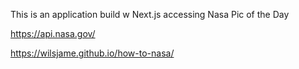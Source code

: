This is an application build w Next.js accessing Nasa Pic of the Day

https://api.nasa.gov/

https://wilsjame.github.io/how-to-nasa/


